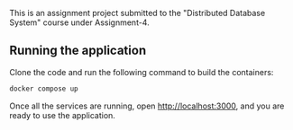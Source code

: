 This is an assignment project submitted to the "Distributed Database System" course under Assignment-4.

## Running the application

Clone the code and run the following command to build the containers:

```bash
docker compose up
```

Once all the services are running, open [http://localhost:3000](http://localhost:3000), and you are ready to use the application.
